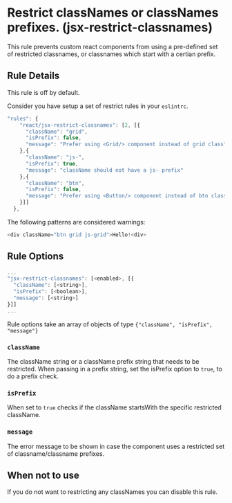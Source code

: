 # Restrict classNames or classNames prefixes. (jsx-restrict-classnames)

This rule prevents custom react components from using a pre-defined set of restricted classnames, or classnames which
start with a certian prefix.

## Rule Details

This rule is off by default.

Consider you have setup a set of restrict rules in your `eslintrc`.

```js
"rules": {
    "react/jsx-restrict-classnames": [2, [{
      "className": "grid",
      "isPrefix": false,
      "message": "Prefer using <Grid/> component instead of grid class"
    },{
      "className": "js-",
      "isPrefix": true,
      "message": "className should not have a js- prefix"
    },{
      "className": "btn",
      "isPrefix": false,
      "message": "Prefer using <Button/> component instead of btn class"
    }]]
  },

```

The following patterns are considered warnings:
```js
<div className="btn grid js-grid">Hello!<div>
```

## Rule Options

```js
...
"jsx-restrict-classnames": [<enabled>, [{
  "className": [<string>],
  "isPrefix": [<boolean>],
  "message": [<string>]
}]]
...
```
Rule options take an array of objects of type `{"className", "isPrefix", "message"}`

### `className`

The className string or a className prefix string that needs to be restricted. When passing in a prefix string, set the isPrefix option to `true`, to do a prefix check.

### `isPrefix`

When set to `true` checks if the className startsWith the specific restricted className.

### `message`

The error message to be shown in case the component uses a restricted set of classname/classname prefixes.

## When not to use

If you do not want to restricting any classNames you can disable this rule.
